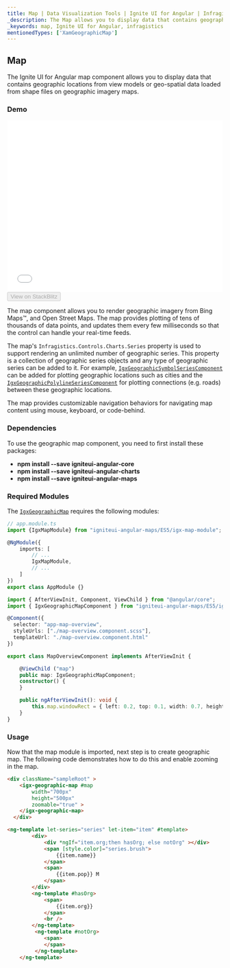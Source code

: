 ```yaml
---
title: Map | Data Visualization Tools | Ignite UI for Angular | Infragistics
_description: The Map allows you to display data that contains geographic locations from view models or geo-spatial data loaded from shape files on geographic imagery maps.View the demo, dependencies, usage and toolbar for more information.
_keywords: map, Ignite UI for Angular, infragistics
mentionedTypes: ['XamGeographicMap']
---
```


## Map

The Ignite UI for Angular map component allows you to display data that contains geographic locations from view models or geo-spatial data loaded from shape files on geographic imagery maps.

### Demo

<div class="sample-container loading" style="height: 400px">
    <iframe id="geo-map-overview-iframe" src='{environment:demosBaseUrl}/maps/geo-map-overview' width="100%" height="100%" seamless frameBorder="0" onload="onXPlatSampleIframeContentLoaded(this);"></iframe>
</div>
<div>
    <button data-localize="stackblitz" disabled class="stackblitz-btn"   data-iframe-id="geo-map-overview-iframe" data-demos-base-url="{environment:demosBaseUrl}">View on StackBlitz
    </button>
</div>

<div class="divider--half"></div>

The map component allows you to render geographic imagery from Bing Maps™, and Open Street Maps. The map provides plotting of tens of thousands of data points, and updates them every few milliseconds so that the control can handle your real-time feeds.

The map's `Infragistics.Controls.Charts.Series` property is used to support rendering an unlimited number of geographic series. This property is a collection of geographic series objects and any type of geographic series can be added to it. For example, [`IgxGeographicSymbolSeriesComponent`](/products/ignite-ui-angular/api/docs/typescript/latest/classes/igxgeographicsymbolseriescomponent.html) can be added for plotting geographic locations such as cities and the [`IgxGeographicPolylineSeriesComponent`](/products/ignite-ui-angular/api/docs/typescript/latest/classes/igxgeographicpolylineseriescomponent.html) for plotting connections (e.g. roads) between these geographic locations.

The map provides customizable navigation behaviors for navigating map content using mouse, keyboard, or code-behind.

### Dependencies

To use the geographic map component, you need to first install these packages:

-   **npm install --save igniteui-angular-core**
-   **npm install --save igniteui-angular-charts**
-   **npm install --save igniteui-angular-maps**

### Required Modules

The [`IgxGeographicMap`](/products/ignite-ui-angular/api/docs/typescript/latest/classes/igxgeographicmap.html) requires the following modules:

```ts
// app.module.ts
import {IgxMapModule} from "igniteui-angular-maps/ES5/igx-map-module";

@NgModule({
    imports: [
        // ...
        IgxMapModule,
        // ...
    ]
})
export class AppModule {}
```

```ts
import { AfterViewInit, Component, ViewChild } from "@angular/core";
import { IgxGeographicMapComponent } from "igniteui-angular-maps/ES5/igx-geographic-map-component";

@Component({
  selector: "app-map-overview",
  styleUrls: ["./map-overview.component.scss"],
  templateUrl: "./map-overview.component.html"
})

export class MapOverviewComponent implements AfterViewInit {

    @ViewChild ("map")
    public map: IgxGeographicMapComponent;
    constructor() {
    }

    public ngAfterViewInit(): void {
        this.map.windowRect = { left: 0.2, top: 0.1, width: 0.7, height: 0.7 };
    }
}
```

<div class="divider--half"></div>

### Usage

Now that the map module is imported, next step is to create geographic map. The following code demonstrates how to do this and enable zooming in the map.

```html
<div className="sampleRoot" >
    <igx-geographic-map #map
        width="700px"
        height="500px"
        zoomable="true" >
    </igx-geographic-map>
  </div>

<ng-template let-series="series" let-item="item" #template>
        <div>
            <div *ngIf="item.org;then hasOrg; else notOrg" ></div>
            <span [style.color]="series.brush">
                {{item.name}}
            </span>
            <span>
                {{item.pop}} M
            </span>
        </div>
        <ng-template #hasOrg>
            <span>
                {{item.org}}
            </span>
            <br />
        </ng-template>
         <ng-template #notOrg>
            <span>
            </span>
         </ng-template>
    </ng-template>
```
